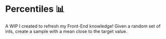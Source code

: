 # Percentiles :bar_chart:
A WIP I created to refresh my Front-End knowledge!
Given a random set of ints, create a sample with a mean close to the target
value.

